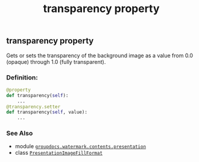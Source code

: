 ﻿---
title: transparency property
second_title: GroupDocs.Watermark for Python via .NET API References
description: 
type: docs
url: /python-net/groupdocs.watermark.contents.presentation/presentationimagefillformat/transparency/
is_root: false
weight: 50
---

## transparency property


Gets or sets the transparency of the background image as a value from 0.0 (opaque) through 1.0
(fully transparent).
### Definition:
```python
@property
def transparency(self):
    ...
@transparency.setter
def transparency(self, value):
    ...
```

### See Also
* module [`groupdocs.watermark.contents.presentation`](../../)
* class [`PresentationImageFillFormat`](/watermark/python-net/groupdocs.watermark.contents.presentation/presentationimagefillformat)
